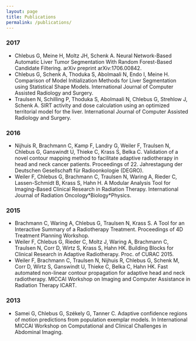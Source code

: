 ```yaml
---
layout: page
title: Publications
permalink: /publications/
---
```


### 2017
- Chlebus G, Meine H, Moltz JH, Schenk A. Neural Network-Based Automatic Liver Tumor Segmentation With Random Forest-Based Candidate Filtering. arXiv preprint arXiv:1706.00842.
- Chlebus G, Schenk A, Thoduka S, Abolmaali N, Endo I, Meine H. Comparison of Model Initialization Methods for Liver Segmentation using Statistical Shape Models. International Journal of Computer Assisted Radiology and Surgery.
- Traulsen N, Schilling P, Thoduka S, Abolmaali N, Chlebus G, Strehlow J, Schenk A. SIRT activity and dose calculation using an optimized territorial model for the liver. International Journal of Computer Assisted Radiology and Surgery.

### 2016
- Nijhuis R, Brachmann C, Kamp F, Landry G, Weiler F, Traulsen N, Chlebus G, Ganswindt U, Thieke C, Krass S, Belka C. Validation of a novel contour mapping method to facilitate adaptive radiotherapy in head and neck cancer patients. Proceedings of 22. Jahrestagung der Deutschen Gesellschaft für Radioonkologie (DEGRO).
- Weiler F, Chlebus G, Brachmann C, Traulsen N, Waring A, Rieder C, Lassen-Schmidt B, Krass S, Hahn H. A Modular Analysis Tool for Imaging-Based Clinical Research in Radiation Therapy. International Journal of Radiation Oncology\*Biology\*Physics.

### 2015
- Brachmann C, Waring A, Chlebus G, Traulsen N, Krass S. A Tool for an Interactive Summary of a Radiotherapy Treatment. Proceedings of 4D Treatment Planning Workshop.
- Weiler F, Chlebus G, Rieder C, Moltz J, Waring A, Brachmann C, Traulsen N, Corr D, Wirtz S, Krass S, Hahn HK. Building Blocks for Clinical Research in Adaptive Radiotherapy. Proc. of CURAC 2015.
- Weiler F, Brachmann C, Traulsen N, Nijhuis R, Chlebus G, Schenk M, Corr D, Wirtz S, Ganswindt U, Thieke C, Belka C, Hahn HK. Fast automated non-linear contour propagation for adaptive head and neck radiotherapy. MICCAI Workshop on Imaging and Computer Assistance in Radiation Therapy ICART.

### 2013
- Samei G, Chlebus G, Székely G, Tanner C. Adaptive confidence regions of motion predictions from population exemplar models. In International MICCAI Workshop on Computational and Clinical Challenges in Abdominal Imaging.
